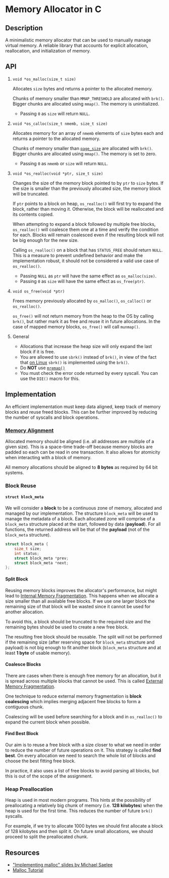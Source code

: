 # Memory Allocator in C

## Description

A minimalistic memory allocator that can be used to manually manage virtual memory.
A reliable library that accounts for explicit allocation, reallocation, and initialization of memory.

## API

1. `void *os_malloc(size_t size)`

   Allocates `size` bytes and returns a pointer to the allocated memory.

   Chunks of memory smaller than `MMAP_THRESHOLD` are allocated with `brk()`.
   Bigger chunks are allocated using `mmap()`.
   The memory is uninitialized.

   - Passing `0` as `size` will return `NULL`.

1. `void *os_calloc(size_t nmemb, size_t size)`

   Allocates memory for an array of `nmemb` elements of `size` bytes each and returns a pointer to the allocated memory.

   Chunks of memory smaller than [`page_size`](https://man7.org/linux/man-pages/man2/getpagesize.2.html) are allocated with `brk()`.
   Bigger chunks are allocated using `mmap()`.
   The memory is set to zero.

   - Passing `0` as `nmemb` or `size` will return `NULL`.

1. `void *os_realloc(void *ptr, size_t size)`

   Changes the size of the memory block pointed to by `ptr` to `size` bytes.
   If the size is smaller than the previously allocated size, the memory block will be truncated.

   If `ptr` points to a block on heap, `os_realloc()` will first try to expand the block, rather than moving it.
   Otherwise, the block will be reallocated and its contents copied.

   When attempting to expand a block followed by multiple free blocks, `os_realloc()` will coalesce them one at a time and verify the condition for each.
   Blocks will remain coalesced even if the resulting block will not be big enough for the new size.

   Calling `os_realloc()` on a block that has `STATUS_FREE` should return `NULL`.
   This is a measure to prevent undefined behavior and make the implementation robust, it should not be considered a valid use case of `os_realloc()`.

   - Passing `NULL` as `ptr` will have the same effect as `os_malloc(size)`.
   - Passing `0` as `size` will have the same effect as `os_free(ptr)`.

1. `void os_free(void *ptr)`

   Frees memory previously allocated by `os_malloc()`, `os_calloc()` or `os_realloc()`.

   `os_free()` will not return memory from the heap to the OS by calling `brk()`, but rather mark it as free and reuse it in future allocations.
   In the case of mapped memory blocks, `os_free()` will call `munmap()`.

1. General

   - Allocations that increase the heap size will only expand the last block if it is free.
   - You are allowed to use `sbrk()` instead of `brk()`, in view of the fact that [on Linux](https://man7.org/linux/man-pages/man2/brk.2.html#NOTES) `sbrk()` is implemented using the `brk()`.
   - Do **NOT** use [`mremap()`](https://man7.org/linux/man-pages/man2/mremap.2.html)
   - You must check the error code returned by every syscall.
   You can use the `DIE()` macro for this.

## Implementation

An efficient implementation must keep data aligned, keep track of memory blocks and reuse freed blocks.
This can be further improved by reducing the number of syscalls and block operations.

### [Memory Alignment](https://stackoverflow.com/a/381368)

Allocated memory should be aligned (i.e. all addresses are multiple of a given size).
This is a space-time trade-off because memory blocks are padded so each can be read in one transaction.
It also allows for atomicity when interacting with a block of memory.

All memory allocations should be aligned to **8 bytes** as required by 64 bit systems.

### Block Reuse

#### `struct block_meta`

We will consider a **block** to be a continuous zone of memory, allocated and managed by our implementation.
The structure `block_meta` will be used to manage the metadata of a block.
Each allocated zone will comprise of a `block_meta` structure placed at the start, followed by data (**payload**).
For all functions, the returned address will be that of the **payload** (not of the `block_meta` structure).

```C
struct block_meta {
	size_t size;
	int status;
	struct block_meta *prev;
	struct block_meta *next;
};
```

#### Split Block

Reusing memory blocks improves the allocator's performance, but might lead to [Internal Memory Fragmentation](https://www.tutorialspoint.com/difference-between-internal-fragmentation-and-external-fragmentation#:~:text=What%20is%20Internal%20Fragmentation%3F).
This happens when we allocate a size smaller than all available free blocks.
If we use one larger block the remaining size of that block will be wasted since it cannot be used for another allocation.

To avoid this, a block should be truncated to the required size and the remaining bytes should be used to create a new free block.

The resulting free block should be reusable.
The split will not be performed if the remaining size (after reserving space for `block_meta` structure and payload) is not big enough to fit another block (`block_meta` structure and at least **1 byte** of usable memory).

#### Coalesce Blocks

There are cases when there is enough free memory for an allocation, but it is spread across multiple blocks that cannot be used.
This is called [External Memory Fragmentation](https://www.tutorialspoint.com/difference-between-internal-fragmentation-and-external-fragmentation#:~:text=What%20is%20External%20Fragmentation%3F).

One technique to reduce external memory fragmentation is **block coalescing** which implies merging adjacent free blocks to form a contiguous chunk.

Coalescing will be used before searching for a block and in `os_realloc()` to expand the current block when possible.

#### Find Best Block

Our aim is to reuse a free block with a size closer to what we need in order to reduce the number of future operations on it.
This strategy is called **find best**.
On every allocation we need to search the whole list of blocks and choose the best fitting free block.

In practice, it also uses a list of free blocks to avoid parsing all blocks, but this is out of the scope of the assignment.

### Heap Preallocation

Heap is used in most modern programs.
This hints at the possibility of preallocating a relatively big chunk of memory (i.e. **128 kilobytes**) when the heap is used for the first time.
This reduces the number of future `brk()` syscalls.

For example, if we try to allocate 1000 bytes we should first allocate a block of 128 kilobytes and then split it.
On future small allocations, we should proceed to split the preallocated chunk.

## Resources

- ["Implementing malloc" slides by Michael Saelee](https://moss.cs.iit.edu/cs351/slides/slides-malloc.pdf)
- [Malloc Tutorial](https://danluu.com/malloc-tutorial/)

